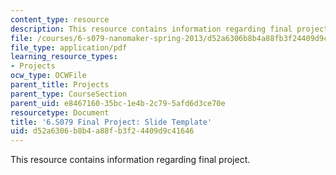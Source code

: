 ```yaml
---
content_type: resource
description: This resource contains information regarding final project.
file: /courses/6-s079-nanomaker-spring-2013/d52a6306b8b4a88fb3f24409d9c41646_MIT6_S079S13_projects.pdf
file_type: application/pdf
learning_resource_types:
- Projects
ocw_type: OCWFile
parent_title: Projects
parent_type: CourseSection
parent_uid: e8467160-35bc-1e4b-2c79-5afd6d3ce70e
resourcetype: Document
title: '6.S079 Final Project: Slide Template'
uid: d52a6306-b8b4-a88f-b3f2-4409d9c41646
---
```

This resource contains information regarding final project.

